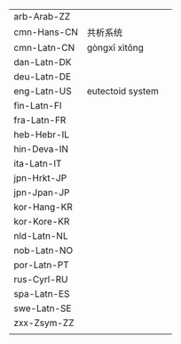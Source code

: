 | | | |
|-|-|-|
| arb-Arab-ZZ |  |  |
| cmn-Hans-CN | 共析系统 |  |
| cmn-Latn-CN | gòngxī xìtǒng |  |
| dan-Latn-DK |  |  |
| deu-Latn-DE |  |  |
| eng-Latn-US | eutectoid system |  |
| fin-Latn-FI |  |  |
| fra-Latn-FR |  |  |
| heb-Hebr-IL |  |  |
| hin-Deva-IN |  |  |
| ita-Latn-IT |  |  |
| jpn-Hrkt-JP |  |  |
| jpn-Jpan-JP |  |  |
| kor-Hang-KR |  |  |
| kor-Kore-KR |  |  |
| nld-Latn-NL |  |  |
| nob-Latn-NO |  |  |
| por-Latn-PT |  |  |
| rus-Cyrl-RU |  |  |
| spa-Latn-ES |  |  |
| swe-Latn-SE |  |  |
| zxx-Zsym-ZZ |  |  |
|  |  |  |